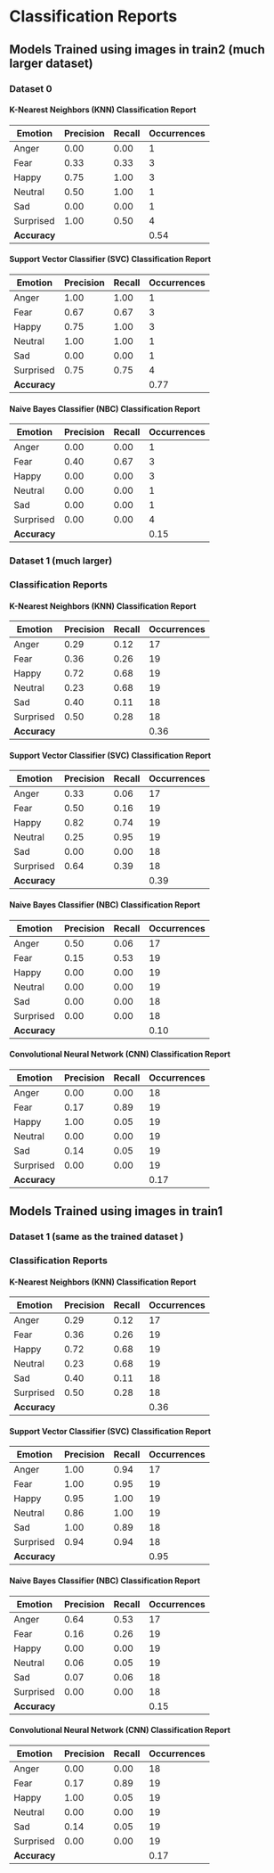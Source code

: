 # Classification Reports

## Models Trained using images in train2 (much larger dataset)

### Dataset 0

#### K-Nearest Neighbors (KNN) Classification Report
| Emotion   | Precision | Recall | Occurrences |
|-----------|-----------|--------|-------------|
| Anger     | 0.00      | 0.00   | 1           |
| Fear      | 0.33      | 0.33   | 3           |
| Happy     | 0.75      | 1.00   | 3           |
| Neutral   | 0.50      | 1.00   | 1           |
| Sad       | 0.00      | 0.00   | 1           |
| Surprised | 1.00      | 0.50   | 4           |
| **Accuracy**  |          |        | 0.54         |

#### Support Vector Classifier (SVC) Classification Report
| Emotion   | Precision | Recall | Occurrences |
|-----------|-----------|--------|-------------|
| Anger     | 1.00      | 1.00   | 1           |
| Fear      | 0.67      | 0.67   | 3           |
| Happy     | 0.75      | 1.00   | 3           |
| Neutral   | 1.00      | 1.00   | 1           |
| Sad       | 0.00      | 0.00   | 1           |
| Surprised | 0.75      | 0.75   | 4           |
| **Accuracy**  |          |        | 0.77         |

#### Naive Bayes Classifier (NBC) Classification Report
| Emotion   | Precision | Recall | Occurrences |
|-----------|-----------|--------|-------------|
| Anger     | 0.00      | 0.00   | 1           |
| Fear      | 0.40      | 0.67   | 3           |
| Happy     | 0.00      | 0.00   | 3           |
| Neutral   | 0.00      | 0.00   | 1           |
| Sad       | 0.00      | 0.00   | 1           |
| Surprised | 0.00      | 0.00   | 4           |
| **Accuracy**  |          |        | 0.15         |

### Dataset 1 (much larger)

### Classification Reports

#### K-Nearest Neighbors (KNN) Classification Report
| Emotion   | Precision | Recall | Occurrences |
|-----------|-----------|--------|-------------|
| Anger     | 0.29      | 0.12   | 17          |
| Fear      | 0.36      | 0.26   | 19          |
| Happy     | 0.72      | 0.68   | 19          |
| Neutral   | 0.23      | 0.68   | 19          |
| Sad       | 0.40      | 0.11   | 18          |
| Surprised | 0.50      | 0.28   | 18          |
| **Accuracy**  |          |        | 0.36         |

#### Support Vector Classifier (SVC) Classification Report
| Emotion   | Precision | Recall | Occurrences |
|-----------|-----------|--------|-------------|
| Anger     | 0.33      | 0.06   | 17          |
| Fear      | 0.50      | 0.16   | 19          |
| Happy     | 0.82      | 0.74   | 19          |
| Neutral   | 0.25      | 0.95   | 19          |
| Sad       | 0.00      | 0.00   | 18          |
| Surprised | 0.64      | 0.39   | 18          |
| **Accuracy**  |          |        | 0.39         |

#### Naive Bayes Classifier (NBC) Classification Report
| Emotion   | Precision | Recall | Occurrences |
|-----------|-----------|--------|-------------|
| Anger     | 0.50      | 0.06   | 17          |
| Fear      | 0.15      | 0.53   | 19          |
| Happy     | 0.00      | 0.00   | 19          |
| Neutral   | 0.00      | 0.00   | 19          |
| Sad       | 0.00      | 0.00   | 18          |
| Surprised | 0.00      | 0.00   | 18          |
| **Accuracy**  |          |        | 0.10         |

#### Convolutional Neural Network (CNN) Classification Report
| Emotion   | Precision | Recall | Occurrences |
|-----------|-----------|--------|-------------|
| Anger     | 0.00      | 0.00   | 18          |
| Fear      | 0.17      | 0.89   | 19          |
| Happy     | 1.00      | 0.05   | 19          |
| Neutral   | 0.00      | 0.00   | 19          |
| Sad       | 0.14      | 0.05   | 19          |
| Surprised | 0.00      | 0.00   | 19          |
| **Accuracy**  |          |        | 0.17         |

## Models Trained using images in train1

### Dataset 1 (same as the trained dataset )

### Classification Reports

#### K-Nearest Neighbors (KNN) Classification Report
| Emotion   | Precision | Recall | Occurrences |
|-----------|-----------|--------|-------------|
| Anger     | 0.29      | 0.12   | 17          |
| Fear      | 0.36      | 0.26   | 19          |
| Happy     | 0.72      | 0.68   | 19          |
| Neutral   | 0.23      | 0.68   | 19          |
| Sad       | 0.40      | 0.11   | 18          |
| Surprised | 0.50      | 0.28   | 18          |
| **Accuracy**  |          |        | 0.36         |

#### Support Vector Classifier (SVC) Classification Report
| Emotion   | Precision | Recall | Occurrences |
|-----------|-----------|--------|-------------|
| Anger     | 1.00      | 0.94   | 17          |
| Fear      | 1.00      | 0.95   | 19          |
| Happy     | 0.95      | 1.00   | 19          |
| Neutral   | 0.86      | 1.00   | 19          |
| Sad       | 1.00      | 0.89   | 18          |
| Surprised | 0.94      | 0.94   | 18          |
| **Accuracy**  |          |        | 0.95         |

#### Naive Bayes Classifier (NBC) Classification Report
| Emotion   | Precision | Recall | Occurrences |
|-----------|-----------|--------|-------------|
| Anger     | 0.64      | 0.53   | 17          |
| Fear      | 0.16      | 0.26   | 19          |
| Happy     | 0.00      | 0.00   | 19          |
| Neutral   | 0.06      | 0.05   | 19          |
| Sad       | 0.07      | 0.06   | 18          |
| Surprised | 0.00      | 0.00   | 18          |
| **Accuracy**  |          |        | 0.15         |

#### Convolutional Neural Network (CNN) Classification Report
| Emotion   | Precision | Recall | Occurrences |
|-----------|-----------|--------|-------------|
| Anger     | 0.00      | 0.00   | 18          |
| Fear      | 0.17      | 0.89   | 19          |
| Happy     | 1.00      | 0.05   | 19          |
| Neutral   | 0.00      | 0.00   | 19          |
| Sad       | 0.14      | 0.05   | 19          |
| Surprised | 0.00      | 0.00   | 19          |
| **Accuracy**  |          |        | 0.17         |
